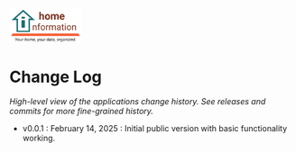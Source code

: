 <img src="src/hi/static/img/hi-logo-w-tagline-197x96.png" alt="Home Information Logo" width="128">

# Change Log

_High-level view of the applications change history.  See releases and commits for more fine-grained history._

- v0.0.1 : February 14, 2025 : Initial public version with basic functionality working.

